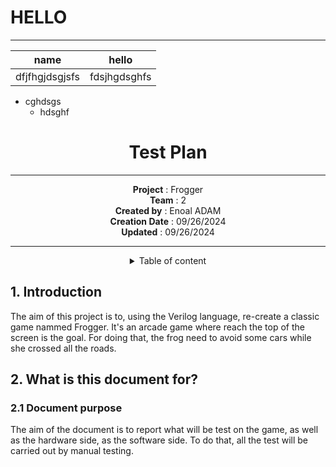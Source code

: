 # HELLO

---

|name|hello|
|---|---|
|dfjfhgjdsgjsfs|fdsjhgdsghfs|



- cghdsgs
   - hdsghf 

<!-- How to create a Markdown style-->

<div align="center">

# Test Plan

---


**Project** : Frogger <br>
**Team** : 2 <br>
**Created by** : Enoal ADAM <br>
**Creation Date** : 09/26/2024 <br>
**Updated** : 09/26/2024 <br>

---

<details>
<summary>Table of content</summary>

</details>
</div>

## 1. Introduction

The aim of this project is to, using the Verilog language, re-create a classic game nammed Frogger. It's an arcade game where reach the top of the screen is the goal. For doing that, the frog need to avoid some cars while she crossed all the roads. 
<!--Need to review with Vianney to check this part-->

## 2. What is this document for? <!--(Purposes maybe)-->

### 2.1 Document purpose

The aim of the document is to report what will be test on the game, as well as the hardware side, as the software side. To do that, all the test will be carried out by manual testing.

